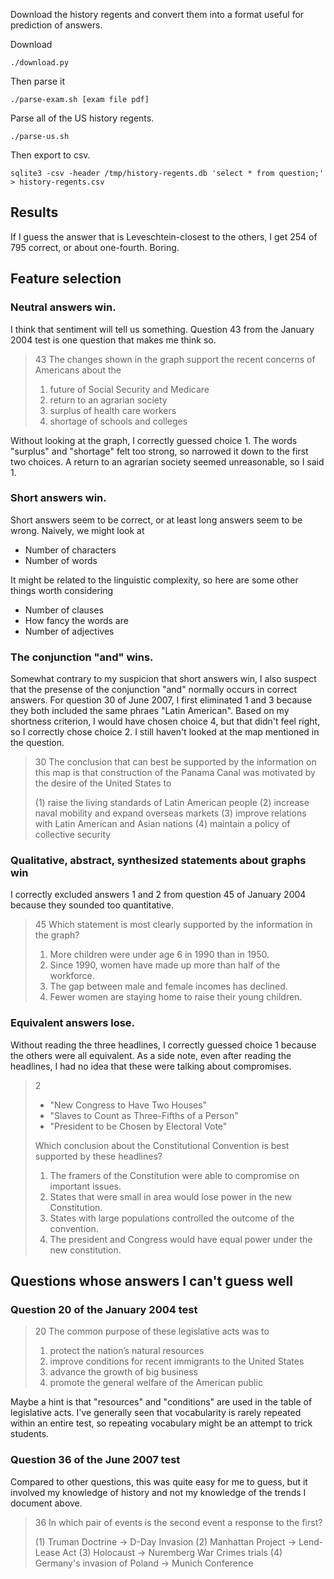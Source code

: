 Download the history regents and convert them into a format useful for
prediction of answers.

Download

    ./download.py

Then parse it

    ./parse-exam.sh [exam file pdf]

Parse all of the US history regents.

    ./parse-us.sh

Then export to csv.

    sqlite3 -csv -header /tmp/history-regents.db 'select * from question;' > history-regents.csv


## Results
If I guess the answer that is Leveschtein-closest to the others,
I get 254 of 795 correct, or about one-fourth. Boring.

## Feature selection

### Neutral answers win.
I think that sentiment will tell us something. Question 43 from the January 2004 test is one question that makes me think so.

> 43 The changes shown in the graph support the recent concerns of Americans about the
>
> 1. future of Social Security and Medicare
> 2. return to an agrarian society
> 3. surplus of health care workers
> 4. shortage of schools and colleges

Without looking at the graph, I correctly guessed choice 1. The words "surplus" and "shortage" felt too strong,
so narrowed it down to the first two choices. A return to an agrarian society seemed unreasonable, so I said 1.

### Short answers win.
Short answers seem to be correct, or at least long answers seem to be wrong. Naively, we might look at

* Number of characters
* Number of words

It might be related to the linguistic complexity, so here are some other things worth considering

* Number of clauses
* How fancy the words are
* Number of adjectives

### The conjunction "and" wins.

Somewhat contrary to my suspicion that short answers win, I also suspect that
the presense of the conjunction "and" normally occurs in correct answers. For
question 30 of June 2007, I first eliminated 1 and 3 because they both included
the same phraes "Latin American". Based on my shortness criterion, I would have
chosen choice 4, but that didn't feel right, so I correctly chose choice 2.
I still haven't looked at the map mentioned in the question.

> 30 The conclusion that can best be supported by the
> information on this map is that construction of
> the Panama Canal was motivated by the desire of
> the United States to
> 
> (1) raise the living standards of Latin American people
> (2) increase naval mobility and expand overseas markets
> (3) improve relations with Latin American and Asian nations
> (4) maintain a policy of collective security

### Qualitative, abstract, synthesized statements about graphs win

I correctly excluded answers 1 and 2 from question 45 of January 2004 because they sounded too quantitative.

> 45 Which statement is most clearly supported by the
> information in the graph?
> 
> 1. More children were under age 6 in 1990 than in 1950.
> 2. Since 1990, women have made up more than half of the workforce.
> 3. The gap between male and female incomes has declined.
> 4. Fewer women are staying home to raise their young children.

### Equivalent answers lose.

Without reading the three headlines, I correctly guessed choice 1 because the others were all equivalent.
As a side note, even after reading the headlines, I had no idea that these were talking about compromises.

> 2
>
> * "New Congress to Have Two Houses"
> * "Slaves to Count as Three-Fifths of a Person"
> * "President to be Chosen by Electoral Vote"
>
> Which conclusion about the Constitutional Convention is best supported by these headlines?
>
> 1. The framers of the Constitution were able to compromise on important issues.
> 2. States that were small in area would lose power in the new Constitution.
> 3. States with large populations controlled the outcome of the convention.
> 4. The president and Congress would have equal power under the new constitution.

## Questions whose answers I can't guess well

### Question 20 of the January 2004 test

> 20 The common purpose of these legislative acts was to
>
> 1. protect the nation’s natural resources
> 2. improve conditions for recent immigrants to the United States
> 3. advance the growth of big business
> 4. promote the general welfare of the American public

Maybe a hint is that "resources" and "conditions" are used in the table of legislative acts.
I've generally seen that vocabularity is rarely repeated within an entire
test, so repeating vocabulary might be an attempt to trick students.

### Question 36 of the June 2007 test
Compared to other questions, this was quite easy for me to guess, but it
involved my knowledge of history and not my knowledge of the trends I
document above.

> 36 In which pair of events is the second event a
> response to the first?
>
> (1) Truman Doctrine → D-Day Invasion
> (2) Manhattan Project → Lend-Lease Act
> (3) Holocaust → Nuremberg War Crimes trials
> (4) Germany's invasion of Poland → Munich Conference
